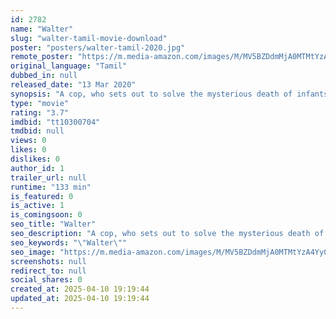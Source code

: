 ```yaml
---
id: 2782
name: "Walter"
slug: "walter-tamil-movie-download"
poster: "posters/walter-tamil-2020.jpg"
remote_poster: "https://m.media-amazon.com/images/M/MV5BZDdmMjA0MTMtYzA4Yy00OTYxLTk1YmUtOTEwZTY5N2I3YzA5XkEyXkFqcGc@._V1_SX300.jpg"
original_language: "Tamil"
dubbed_in: null
released_date: "13 Mar 2020"
synopsis: "A cop, who sets out to solve the mysterious death of infants in Kumbakonam, realises that a few bigwigs are behind the crime."
type: "movie"
rating: "3.7"
imdbid: "tt10300704"
tmdbid: null
views: 0
likes: 0
dislikes: 0
author_id: 1
trailer_url: null
runtime: "133 min"
is_featured: 0
is_active: 1
is_comingsoon: 0
seo_title: "Walter"
seo_description: "A cop, who sets out to solve the mysterious death of infants in Kumbakonam, realises that a few bigwigs are behind the crime."
seo_keywords: "\"Walter\""
seo_image: "https://m.media-amazon.com/images/M/MV5BZDdmMjA0MTMtYzA4Yy00OTYxLTk1YmUtOTEwZTY5N2I3YzA5XkEyXkFqcGc@._V1_SX300.jpg"
screenshots: null
redirect_to: null
social_shares: 0
created_at: 2025-04-10 19:19:44
updated_at: 2025-04-10 19:19:44
---
```


